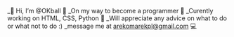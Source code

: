  _👋 Hi, I’m @OKball 👋
_On my way to become a programmer 🚀 
_Curently working on HTML, CSS, Python 🐍
_Will appreciate any advice on what to do or what not to do :)
_message me at arekomarekpl@gmail.com 💻
<!---
OKball/OKball is a ✨ special ✨ repository because its `README.md` (this file) appears on your GitHub profile.
You can click the Preview link to take a look at your changes.
--->
